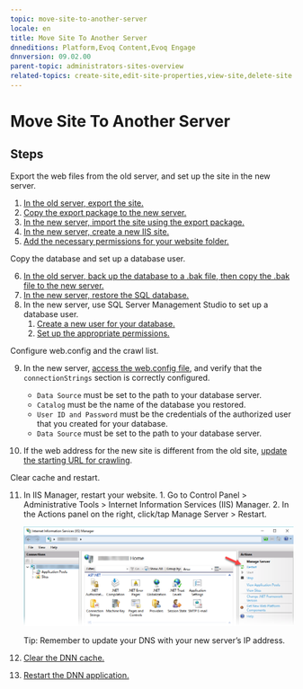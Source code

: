 ```yaml
---
topic: move-site-to-another-server
locale: en
title: Move Site To Another Server
dnneditions: Platform,Evoq Content,Evoq Engage
dnnversion: 09.02.00
parent-topic: administrators-sites-overview
related-topics: create-site,edit-site-properties,view-site,delete-site
---
```


# Move Site To Another Server

## Steps

Export the web files from the old server, and set up the site in the new server.

1.  [In the old server, export the site.](export-site)
2.  [Copy the export package to the new server.](transfer-an-export-package)
3.  [In the new server, import the site using the export package.](import-site)
4.  [In the new server, create a new IIS site.](set-up-iis)
5.  [Add the necessary permissions for your website folder.](set-up-dnn-folder)

Copy the database and set up a database user.

6.  [In the old server, back up the database to a .bak file, then copy the .bak file to the new server.](https://docs.microsoft.com/en-us/sql/relational-databases/backup-restore/create-a-full-database-backup-sql-server)
7.  [In the new server, restore the SQL database.](https://docs.microsoft.com/en-us/sql/relational-databases/backup-restore/restore-a-database-backup-using-ssms)
8.  In the new server, use SQL Server Management Studio to set up a database user.
    1.  [Create a new user for your database.](set-up-sql#tsk-set-up-sql__set-up-sql-user)
    2.  [Set up the appropriate permissions.](set-up-sql#tsk-set-up-sql__db-owner-access)

Configure web.config and the crawl list.

9.  In the new server, [access the web.config file](access-web-config), and verify that the `connectionStrings` section is correctly configured.
    
    *   `Data Source` must be set to the path to your database server.
    *   `Catalog` must be the name of the database you restored.
    *   `User ID and Password` must be the credentials of the authorized user that you created for your database.
    *   `Data Source` must be set to the path to your database server.
    
10.  If the web address for the new site is different from the old site, [update the starting URL for crawling](edit-starting-url-in-crawl-list).

Clear cache and restart.

11.  In IIS Manager, restart your website.
    1.  Go to Control Panel \> Administrative Tools \> Internet Information Services (IIS) Manager.
    2.  In the Actions panel on the right, click/tap Manage Server \> Restart.
        
          
        
        ![IIS Manager - Restart](img/scr-IISManager-restart.png)
        
          
        
        Tip: Remember to update your DNS with your new server’s IP address.
        
12.  [Clear the DNN cache.](clear-cache)
13.  [Restart the DNN application.](restart-application)